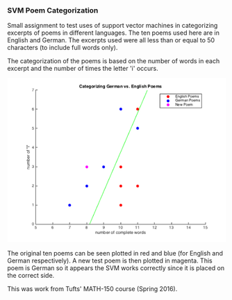 ### SVM Poem Categorization

Small assignment to test uses of support vector machines in categorizing excerpts of poems in different languages. The ten poems used here are in English and German. The excerpts used were all less than or equal to 50 characters (to include full words only).

The categorization of the poems is based on the number of words in each excerpt and the number of times the letter 'i' occurs.

![Example Output](output.png)

The original ten poems can be seen plotted in red and blue (for English and German respectively). A new test poem is then plotted in magenta. This poem is German so it appears the SVM works correctly since it is placed on the correct side.

This was work from Tufts' MATH-150 course (Spring 2016).
